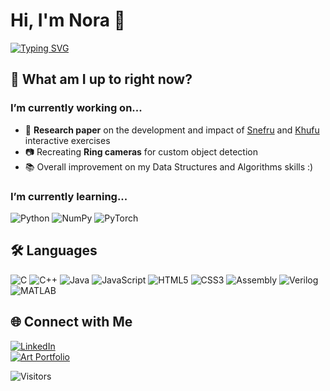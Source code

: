 # Hi, I'm Nora 👋

[![Typing SVG](https://readme-typing-svg.demolab.com?font=Fira+Code&pause=1000&color=c20ceb&width=600&lines=3rd-Year+Computer+Engineering+Student+%40+UofT+(2T7))](https://git.io/typing-svg)

## 🔎 What am I up to right now?

### I’m currently working on...
- 🤫 **Research paper** on the development and impact of [Snefru](https://learningc.org/cover.html) and [Khufu](https://learningcpp.org/cover.html) interactive exercises  
- 📷 Recreating **Ring cameras** for custom object detection
- 📚 Overall improvement on my Data Structures and Algorithms skills :)

### I’m currently learning...
![Python](https://img.shields.io/badge/Python-3776AB?style=for-the-badge&logo=python&logoColor=white)
![NumPy](https://img.shields.io/badge/NumPy-013243?style=for-the-badge&logo=numpy&logoColor=white)
![PyTorch](https://img.shields.io/badge/PyTorch-EE4C2C?style=for-the-badge&logo=pytorch&logoColor=white)

## 🛠️ Languages   

![C](https://img.shields.io/badge/C-00599C?style=for-the-badge&logo=c&logoColor=white)
![C++](https://img.shields.io/badge/C++-00599C?style=for-the-badge&logo=cplusplus&logoColor=white)
![Java](https://img.shields.io/badge/Java-007396?style=for-the-badge&logo=java&logoColor=white)
![JavaScript](https://img.shields.io/badge/JavaScript-323330?style=for-the-badge&logo=javascript&logoColor=F7DF1E)
![HTML5](https://img.shields.io/badge/HTML5-E34F26?style=for-the-badge&logo=html5&logoColor=white)
![CSS3](https://img.shields.io/badge/CSS3-1572B6?style=for-the-badge&logo=css3&logoColor=white)
![Assembly](https://img.shields.io/badge/Assembly-6E4C13?style=for-the-badge)
![Verilog](https://img.shields.io/badge/Verilog-35495E?style=for-the-badge)
![MATLAB](https://img.shields.io/badge/MATLAB-FF6F00?style=for-the-badge&logo=mathworks&logoColor=white)  

<!--

![VSCode](https://img.shields.io/badge/VSCode-0078d7?style=for-the-badge&logo=visual-studio-code&logoColor=white)
![Git](https://img.shields.io/badge/Git-F05032?style=for-the-badge&logo=git&logoColor=white)
![Node.js](https://img.shields.io/badge/Node.js-339933?style=for-the-badge&logo=node.js&logoColor=white)
![Netlify](https://img.shields.io/badge/Netlify-00C7B7?style=for-the-badge&logo=netlify&logoColor=white)
![Jupyter](https://img.shields.io/badge/Jupyter-F37626?style=for-the-badge&logo=jupyter&logoColor=white)
![LTspice](https://img.shields.io/badge/LTspice-DC322F?style=for-the-badge)
![ModelSim](https://img.shields.io/badge/ModelSim-008080?style=for-the-badge)
![Quartus Prime](https://img.shields.io/badge/Quartus%20Prime-0071C5?style=for-the-badge)


## 📊 GitHub Stats  

![Nora's GitHub stats](https://github-readme-stats.vercel.app/api?username=noraliu13&show_icons=true&theme=tokyonight)  

![Top Langs](https://github-readme-stats.vercel.app/api/top-langs/?username=noraliu13&layout=compact&theme=tokyonight)  

[![GitHub Streak](https://streak-stats.demolab.com?user=noraliu13&theme=tokyonight)](https://git.io/streak-stats)  

---

-->


## 🌐 Connect with Me  

[![LinkedIn](https://img.shields.io/badge/LinkedIn-0077B5?style=for-the-badge&logo=linkedin&logoColor=white)](https://www.linkedin.com/in/noralliu)  
[![Art Portfolio](https://img.shields.io/badge/Art%20Portfolio-FF69B4?style=for-the-badge&logo=adobecreativecloud&logoColor=white)](https://noraliu13.github.io)  

![Visitors](https://komarev.com/ghpvc/?username=noraliu13&color=blue)  

<!--
**noraliu13/noraliu13** is a ✨ _special_ ✨ repository because its `README.md` (this file) appears on your GitHub profile.

Here are some ideas to get you started:

- 🔭 I’m currently working on ...
- 🌱 I’m currently learning ...
- 👯 I’m looking to collaborate on ...
- 🤔 I’m looking for help with ...
- 💬 Ask me about ...
- 📫 How to reach me: ...
- 😄 Pronouns: ...
- ⚡ Fun fact: ...
-->
